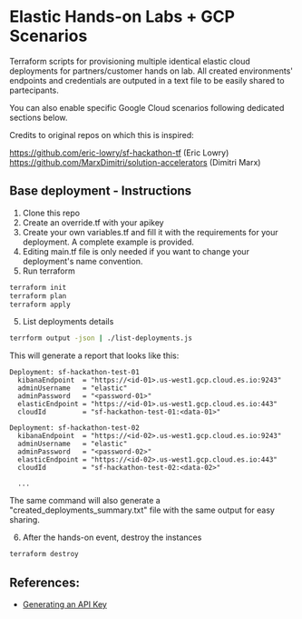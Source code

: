 # Elastic Hands-on Labs + GCP Scenarios
Terraform scripts for provisioning multiple identical elastic cloud deployments for partners/customer hands on lab.
All created environments' endpoints and credentials are outputed in a text file to be easily shared to partecipants.

You can also enable specific Google Cloud scenarios following dedicated sections below.

Credits to original repos on which this is inspired: 

https://github.com/eric-lowry/sf-hackathon-tf (Eric Lowry)
https://github.com/MarxDimitri/solution-accelerators (Dimitri Marx)

## Base deployment - Instructions

1. Clone this repo
2. Create an override.tf with your apikey
3. Create your own variables.tf and fill it with the requirements for your deployment. A complete example is provided.
4. Editing main.tf file is only needed if you want to change your deployment's name convention.
5. Run terraform

```bash
terraform init
terraform plan
terraform apply
```

5. List deployments details

```bash
terrform output -json | ./list-deployments.js
```

This will generate a report that looks like this:

```
Deployment: sf-hackathon-test-01
  kibanaEndpoint  = "https://<id-01>.us-west1.gcp.cloud.es.io:9243"
  adminUsername   = "elastic"
  adminPassword   = "<password-01>"
  elasticEndpoint = "https://<id-01>.us-west1.gcp.cloud.es.io:443"
  cloudId         = "sf-hackathon-test-01:<data-01>"

Deployment: sf-hackathon-test-02
  kibanaEndpoint  = "https://<id-02>.us-west1.gcp.cloud.es.io:9243"
  adminUsername   = "elastic"
  adminPassword   = "<password-02>"
  elasticEndpoint = "https://<id-02>.us-west1.gcp.cloud.es.io:443"
  cloudId         = "sf-hackathon-test-02:<data-02>"

  ...
```
The same command will also generate a "created_deployments_summary.txt" file with the same output for easy sharing.

6. After the hands-on event, destroy the instances

```bash
terraform destroy
```

## References:

* [Generating an API Key](https://registry.terraform.io/providers/elastic/ec/latest/docs#api-key-authentication-recommended)
